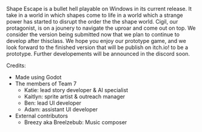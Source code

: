 Shape Escape is a bullet hell playable on Windows in its current release. It take in a world in which shapes come to life in a world which a strange power has started to 
disrupt the order  the the shape world. Cigil, our protagonist, is on a jounery to navigate the uproar and come out on top. We consider the version being submitted now 
that we plan to continue to develop after thisclass. We hope you enjoy our prototype game, and we look forward to the finished version that will be publish on itch.io!
to be a prototype. Further developements will be announced in the discord soon.

Credits:
- Made using Godot
- The members of Team 7
    - Katie: lead story developer & AI specialist
    - Kaitlyn: sprite artist & outreach manager
    - Ben: lead UI developer
    - Adam: assistant UI developer
 - External contributors
    -  Breezy aka Breelzebub: Music composer
